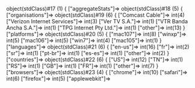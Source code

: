 object(stdClass)#17 (1) {
  ["aggregateStats"]=>
  object(stdClass)#18 (5) {
    ["organisations"]=>
    object(stdClass)#19 (6) {
      ["Comcast Cable"]=>
      int(4)
      ["Verizon Internet Services"]=>
      int(3)
      ["Ver TV S.A."]=>
      int(1)
      ["VTR Banda Ancha S.A."]=>
      int(1)
      ["TPG Internet Pty Ltd."]=>
      int(1)
      ["other"]=>
      int(13)
    }
    ["platforms"]=>
    object(stdClass)#20 (5) {
      ["mac107"]=>
      int(8)
      ["winxp"]=>
      int(5)
      ["mac106"]=>
      int(5)
      ["win7"]=>
      int(4)
      ["mac105"]=>
      int(1)
    }
    ["languages"]=>
    object(stdClass)#21 (6) {
      ["en-us"]=>
      int(16)
      ["fr"]=>
      int(2)
      ["sr"]=>
      int(1)
      ["pt-br"]=>
      int(1)
      ["es-es"]=>
      int(1)
      ["other"]=>
      int(2)
    }
    ["countries"]=>
    object(stdClass)#22 (6) {
      ["US"]=>
      int(12)
      ["TN"]=>
      int(1)
      ["RS"]=>
      int(1)
      ["GB"]=>
      int(1)
      ["FR"]=>
      int(1)
      ["other"]=>
      int(7)
    }
    ["browsers"]=>
    object(stdClass)#23 (4) {
      ["chrome"]=>
      int(10)
      ["safari"]=>
      int(6)
      ["firefox"]=>
      int(5)
      ["applewebkit"]=>
